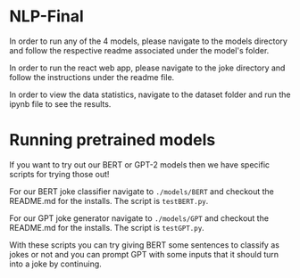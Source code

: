 # NLP-Final

In order to run any of the 4 models, please navigate to the models directory and follow the respective readme associated under the model's folder.

In order to run the react web app, please navigate to the joke directory and follow the instructions under the readme file.

In order to view the data statistics, navigate to the dataset folder and run the ipynb file to see the results.

# Running pretrained models

If you want to try out our BERT or GPT-2 models then we have specific scripts for trying those out!

For our BERT joke classifier navigate to `./models/BERT` and checkout the README.md for the installs.  The script is `testBERT.py`.

For our GPT joke generator navigate to `./models/GPT` and checkout the README.md for the installs.  The script is `testGPT.py`.

With these scripts you can try giving BERT some sentences to classify as jokes or not and you can prompt GPT with some inputs that
it should turn into a joke by continuing.
